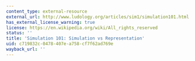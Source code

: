 ```yaml
---
content_type: external-resource
external_url: http://www.ludology.org/articles/sim1/simulation101.html
has_external_license_warning: true
license: https://en.wikipedia.org/wiki/All_rights_reserved
status: ''
title: 'Simulation 101: Simulation vs Representation'
uid: c719832c-0478-407e-a758-cf7f62ad769e
wayback_url: ''
---
```

